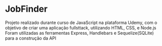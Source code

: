# JobFinder
Projeto realizado durante curso de JavaScript na plataforma Udemy, com o objetivo de criar uma aplicação fullsttack, utilizando HTML, CSS, e Node.js
Foram utilizadas as ferramentas Express, Handlebars e Sequelize(SQLite) para a construção da API 

